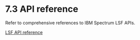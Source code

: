 # 7.3 API reference

Refer to comprehensive references to IBM Spectrum LSF APIs.

[LSF API reference](https://www.ibm.com/support/knowledgecenter/SSWRJV_10.1.0/api_reference/index.html?view=kc)